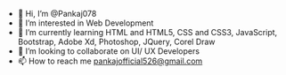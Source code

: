 - 👋 Hi, I’m @Pankaj078
- 👀 I’m interested in Web Development 
- 🌱 I’m currently learning HTML and HTML5, CSS and CSS3, JavaScript, Bootstrap, Adobe Xd, Photoshop, JQuery, Corel Draw
- 💞️ I’m looking to collaborate on UI/ UX Developers 
- 📫 How to reach me pankajofficial526@gmail.com

<!---
Pankaj078/Pankaj078 is a ✨ special ✨ repository because its `README.md` (this file) appears on your GitHub profile.
You can click the Preview link to take a look at your changes.
--->
